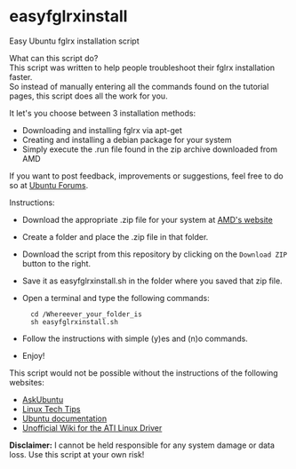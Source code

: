 easyfglrxinstall
================

Easy Ubuntu fglrx installation script

What can this script do?  
This script was written to help people troubleshoot their fglrx installation faster.  
So instead of manually entering all the commands found on the tutorial pages,
this script does all the work for you.

It let's you choose between 3 installation methods:
- Downloading and installing fglrx via apt-get
- Creating and installing a debian package for your system
- Simply execute the .run file found in the zip archive downloaded from AMD

If you want to post feedback, improvements or suggestions, feel free to do so at [Ubuntu Forums](http://ubuntuforums.org/showthread.php?t=2174060).

Instructions:  
- Download the appropriate .zip file for your system at [AMD's website](http://support.amd.com/us/gpudownload/Pages/index.aspx)
- Create a folder and place the .zip file in that folder.
- Download the script from this repository by clicking on the `Download ZIP` button to the right.
- Save it as easyfglrxinstall.sh in the folder where you saved that zip file.
- Open a terminal and type the following commands:

        cd /Whereever_your_folder_is
        sh easyfglrxinstall.sh

- Follow the instructions with simple (y)es and (n)o commands.
- Enjoy!

This script would not be possible without the instructions of the following websites:

- [AskUbuntu](http://askubuntu.com)
- [Linux Tech Tips](http://www.linuxtechtips.com/)
- [Ubuntu documentation](https://help.ubuntu.com/)
- [Unofficial Wiki for the ATI Linux Driver](http://wiki.cchtml.com/)

**Disclaimer:** I cannot be held responsible for any system damage or data loss. Use this script at your own risk!
